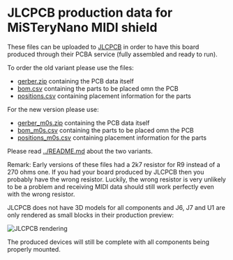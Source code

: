 # JLCPCB production data for MiSTeryNano MIDI shield

These files can be uploaded to [JLCPCB](https://jlcpcb.com/) in order
to have this board produced through their PCBA service (fully
assembled and ready to run).

To order the old variant please use the files:
 - [gerber.zip](gerber.zip) containing the PCB data itself
 - [bom.csv](bom.csv) containing the parts to be placed omn the PCB	
 - [positions.csv](positions.csv) containing placement information for the parts

For the new version please use:
 - [gerber_m0s.zip](gerber_m0s.zip) containing the PCB data itself
 - [bom_m0s.csv](bom_m0s.csv) containing the parts to be placed omn the PCB	
 - [positions_m0s.csv](positions_m0s.csv) containing placement information for the parts

Please read [../README.md](here) about the two variants.

Remark: Early versions of these files had a 2k7 resistor for R9
instead of a 270 ohms one. If you had your board produced by JLCPCB then
you probably have the wrong resistor. Luckily, the wrong resistor is
very unlikely to be a problem and receiving MIDI data should still
work perfectly even with the wrong resistor.

JLCPCB does not have 3D models for all components and J6, J7 and U1
are only rendered as small blocks in their production preview:

![JLCPCB rendering](../../images/jlcpcb.jpg)

The produced devices will still be complete with all components being
properly mounted.
